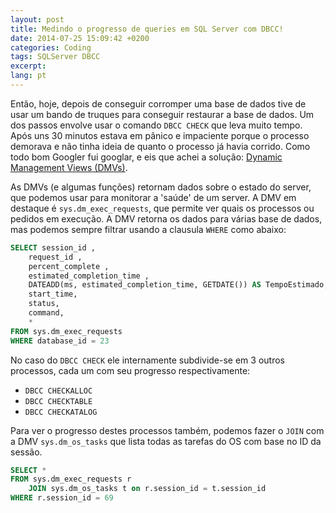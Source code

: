```yaml
---
layout: post
title: Medindo o progresso de queries em SQL Server com DBCC!
date: 2014-07-25 15:09:42 +0200
categories: Coding
tags: SQLServer DBCC
excerpt:
lang: pt
---
```


Então, hoje, depois de conseguir corromper uma base de dados tive de usar um
bando de truques para conseguir restaurar a base de dados. Um dos passos envolve
usar o comando `DBCC CHECK` que leva muito tempo. Após uns 30 minutos estava em
pânico e impaciente porque o processo demorava e não tinha ideia de quanto o
processo já havia corrido. Como todo bom Googler fui googlar, e eis que achei a
solução: [Dynamic Management Views (DMVs)](http://msdn.microsoft.com/en-us/library/ms188754.aspx).

As DMVs (e algumas funções) retornam dados sobre o estado do server, que podemos
usar para monitorar a 'saúde' de um server. A DMV em destaque é `sys.dm_exec_requests`,
que permite ver quais os processos ou pedidos em execução. A DMV retorna os dados
para várias base de dados, mas podemos sempre filtrar usando a clausula `WHERE`
como abaixo:

```sql
SELECT session_id ,
    request_id ,
    percent_complete ,
    estimated_completion_time ,
    DATEADD(ms, estimated_completion_time, GETDATE()) AS TempoEstimado,
    start_time,
    status,
    command,
    *
FROM sys.dm_exec_requests
WHERE database_id = 23
```

No caso do `DBCC CHECK` ele internamente subdivide-se em 3 outros processos,
cada um com seu progresso respectivamente:

- `DBCC CHECKALLOC`
- `DBCC CHECKTABLE`
- `DBCC CHECKATALOG`

Para ver o progresso destes processos também, podemos fazer o `JOIN` com a DMV
`sys.dm_os_tasks` que lista todas as tarefas do OS com base no ID da sessão.

```sql
SELECT *
FROM sys.dm_exec_requests r
    JOIN sys.dm_os_tasks t on r.session_id = t.session_id
WHERE r.session_id = 69
```
